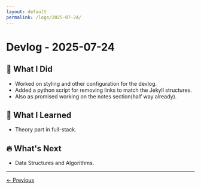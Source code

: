 ```yaml
---
layout: default
permalink: /logs/2025-07-24/
---
```


# Devlog - 2025-07-24

## 🚀 What I Did
- Worked on styling and other configuration for the devlog.
- Added a python script for removing links to match the Jekyll structures.
- Also as promised working on the notes section(half way already).

## 🧠 What I Learned
- Theory part in full-stack.

## 🔥 What's Next
- Data Structures and Algorithms.

---

<div class="nav-links">
<a href="{{ site.baseurl }}/logs/2025-07-23/">← Previous</a>

</div>
